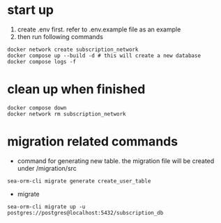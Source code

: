 
# start up

1. create .env first. refer to .env.example file as an example
2. then run following commands

```Shell
docker network create subscription_network
docker compose up --build -d # this will create a new database
docker compose logs -f
```

# clean up when finished

```Shell
docker compose down
docker network rm subscription_network
```

# migration related commands

- command for generating new table. the migration file will be created under /migration/src

```Shell
sea-orm-cli migrate generate create_user_table
```

- migrate

```Shell
sea-orm-cli migrate up -u postgres://postgres@localhost:5432/subscription_db
```
